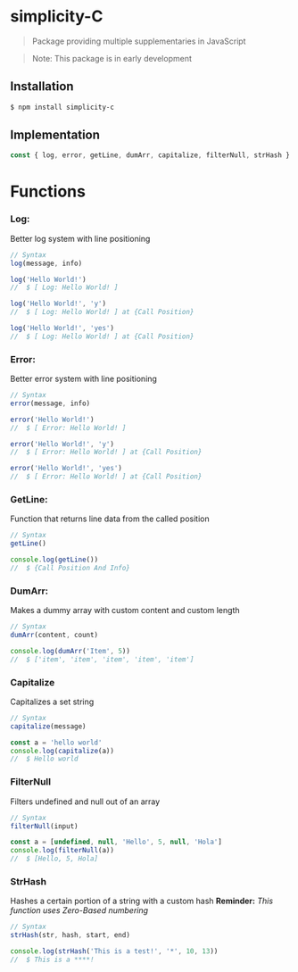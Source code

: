 # simplicity-C

> Package providing multiple supplementaries in JavaScript

> Note: This package is in early development

## Installation

``` bash
$ npm install simplicity-c
```

## Implementation

``` javascript
const { log, error, getLine, dumArr, capitalize, filterNull, strHash } = require('simplicity-c')
```

# Functions


### Log:
Better log system with line positioning
```javascript
// Syntax
log(message, info)
```
``` javascript
log('Hello World!')
//  $ [ Log: Hello World! ]

log('Hello World!', 'y')
//  $ [ Log: Hello World! ] at {Call Position}

log('Hello World!', 'yes')
//  $ [ Log: Hello World! ] at {Call Position}
```

### Error:
Better error system with line positioning
```javascript
// Syntax
error(message, info)
```
``` javascript
error('Hello World!')
//  $ [ Error: Hello World! ]

error('Hello World!', 'y')
//  $ [ Error: Hello World! ] at {Call Position}

error('Hello World!', 'yes')
//  $ [ Error: Hello World! ] at {Call Position}
```

### GetLine:
Function that returns line data from the called position
``` javascript
// Syntax
getLine()
```
``` javascript
console.log(getLine())
//  $ {Call Position And Info}
```

### DumArr:
Makes a dummy array with custom content and  custom length
``` javascript
// Syntax
dumArr(content, count)
```
``` javascript
console.log(dumArr('Item', 5))
//  $ ['item', 'item', 'item', 'item', 'item']
```

### Capitalize
Capitalizes a set string
``` javascript
// Syntax
capitalize(message)
```
``` javascript
const a = 'hello world'
console.log(capitalize(a))
//  $ Hello world
```

### FilterNull
Filters undefined and null out of an array
``` javascript
// Syntax
filterNull(input)
```
``` javascript
const a = [undefined, null, 'Hello', 5, null, 'Hola']
console.log(filterNull(a))
//  $ [Hello, 5, Hola]
```

### StrHash
Hashes a certain portion of a string with a custom hash
**Reminder:** *This function uses Zero-Based numbering*
``` javascript
// Syntax
strHash(str, hash, start, end)
```
``` javascript
console.log(strHash('This is a test!', '*', 10, 13))
//  $ This is a ****!
```